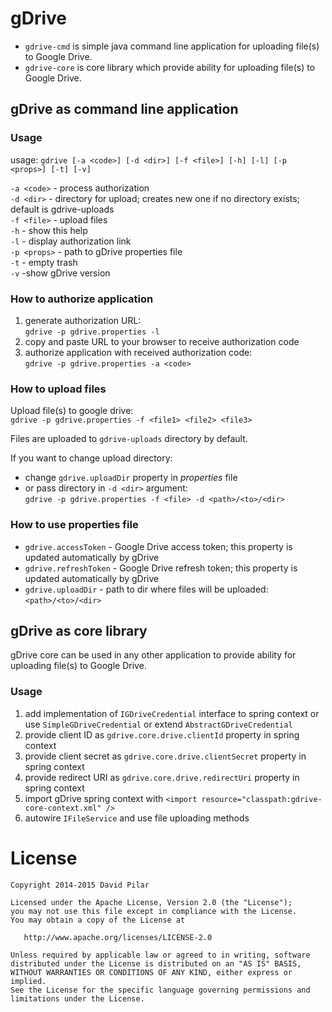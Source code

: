 gDrive
======

- `gdrive-cmd` is simple java command line application for uploading file(s) to Google Drive.
- `gdrive-core` is core library which provide ability for uploading file(s) to Google Drive.

gDrive as command line application
----------------------------------

### Usage
usage: `gdrive [-a <code>] [-d <dir>] [-f <file>] [-h] [-l] [-p <props>] [-t] [-v]`

 `-a <code>` - process authorization<br/>
 `-d <dir>` - directory for upload; creates new one if no directory exists; default is gdrive-uploads<br/>
 `-f <file>` - upload files<br/>
 `-h` - show this help<br/>
 `-l` - display authorization link<br/>
 `-p <props>` - path to gDrive properties file<br/>
 `-t` - empty trash<br/>
 `-v` -show gDrive version

### How to authorize application
1. generate authorization URL:<br/>
   `gdrive -p gdrive.properties -l`
2. copy and paste URL to your browser to receive authorization code
3. authorize application with received authorization code:<br/>
   `gdrive -p gdrive.properties -a <code>`

### How to upload files
Upload file(s) to google drive:<br/>
   `gdrive -p gdrive.properties -f <file1> <file2> <file3>`

Files are uploaded to `gdrive-uploads` directory by default.

If you want to change upload directory:

- change `gdrive.uploadDir` property in _properties_ file
- or pass directory in `-d <dir>` argument:<br/>
   `gdrive -p gdrive.properties -f <file> -d <path>/<to>/<dir>`

### How to use properties file
- `gdrive.accessToken` - Google Drive access token; this property is updated automatically by gDrive
- `gdrive.refreshToken` - Google Drive refresh token; this property is updated automatically by gDrive
- `gdrive.uploadDir` - path to dir where files will be uploaded: `<path>/<to>/<dir>`

gDrive as core library
----------------------
gDrive core can be used in any other application to provide ability for uploading file(s) to Google Drive.

### Usage
1. add implementation of `IGDriveCredential` interface to spring context
   or use `SimpleGDriveCredential` or extend `AbstractGDriveCredential`
2. provide client ID as `gdrive.core.drive.clientId` property in spring context
3. provide client secret as `gdrive.core.drive.clientSecret` property in spring context
4. provide redirect URI as `gdrive.core.drive.redirectUri` property in spring context
5. import gDrive spring context with `<import resource="classpath:gdrive-core-context.xml" />`
6. autowire `IFileService` and use file uploading methods

License
=======

    Copyright 2014-2015 David Pilar

    Licensed under the Apache License, Version 2.0 (the "License");
    you may not use this file except in compliance with the License.
    You may obtain a copy of the License at

       http://www.apache.org/licenses/LICENSE-2.0

    Unless required by applicable law or agreed to in writing, software
    distributed under the License is distributed on an "AS IS" BASIS,
    WITHOUT WARRANTIES OR CONDITIONS OF ANY KIND, either express or implied.
    See the License for the specific language governing permissions and
    limitations under the License.
